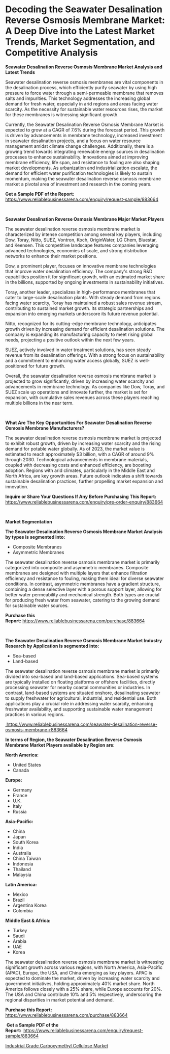 <p><h1>Decoding the Seawater Desalination Reverse Osmosis Membrane Market: A Deep Dive into the Latest Market Trends, Market Segmentation, and Competitive Analysis</h1></p><p><strong>Seawater Desalination Reverse Osmosis Membrane Market Analysis and Latest Trends</strong></p>
<p><p>Seawater desalination reverse osmosis membranes are vital components in the desalination process, which efficiently purify seawater by using high pressure to force water through a semi-permeable membrane that removes salts and impurities. This technology addresses the increasing global demand for fresh water, especially in arid regions and areas facing water scarcity. As the necessity for sustainable water resources rises, the market for these membranes is witnessing significant growth.</p><p>Currently, the Seawater Desalination Reverse Osmosis Membrane Market is expected to grow at a CAGR of 7.6% during the forecast period. This growth is driven by advancements in membrane technology, increased investment in seawater desalination projects, and a focus on water resource management amidst climate change challenges. Additionally, there is a growing trend towards integrating renewable energy sources in desalination processes to enhance sustainability. Innovations aimed at improving membrane efficiency, life span, and resistance to fouling are also shaping market developments. As urbanization and industrialization escalate, the demand for efficient water purification technologies is likely to sustain momentum, making the seawater desalination reverse osmosis membrane market a pivotal area of investment and research in the coming years.</p></p>
<p><strong>Get a Sample PDF of the Report:&nbsp;</strong> <a href="https://www.reliablebusinessarena.com/enquiry/request-sample/883664?utm_campaign=2476&utm_medium=2&utm_source=Github&utm_content=ia&utm_term=02042025&utm_id=seawater-desalination-reverse-osmosis-membrane">https://www.reliablebusinessarena.com/enquiry/request-sample/883664</a></p>
<p>&nbsp;</p>
<p><strong>Seawater Desalination Reverse Osmosis Membrane Major Market Players</strong></p>
<p><p>The seawater desalination reverse osmosis membrane market is characterized by intense competition among several key players, including Dow, Toray, Nitto, SUEZ, Vontron, Koch, OriginWater, LG Chem, Bluestar, and Keensen. This competitive landscape features companies leveraging advanced technologies, economies of scale, and strong distribution networks to enhance their market positions.</p><p>Dow, a prominent player, focuses on innovative membrane technologies that improve water desalination efficiency. The company's strong R&D capabilities position it for significant growth, with an estimated market share in the billions, supported by ongoing investments in sustainability initiatives.</p><p>Toray, another leader, specializes in high-performance membranes that cater to large-scale desalination plants. With steady demand from regions facing water scarcity, Toray has maintained a robust sales revenue stream, contributing to sustained market growth. Its strategic partnerships and expansion into emerging markets underscore its future revenue potential.</p><p>Nitto, recognized for its cutting-edge membrane technology, anticipates growth driven by increasing demand for efficient desalination solutions. The company is expanding its manufacturing capacity to meet rising global needs, projecting a positive outlook within the next few years.</p><p>SUEZ, actively involved in water treatment solutions, has seen steady revenue from its desalination offerings. With a strong focus on sustainability and a commitment to enhancing water access globally, SUEZ is well-positioned for future growth.</p><p>Overall, the seawater desalination reverse osmosis membrane market is projected to grow significantly, driven by increasing water scarcity and advancements in membrane technology. As companies like Dow, Toray, and SUEZ scale up operations and innovate further, the market is set for expansion, with cumulative sales revenues across these players reaching multiple billions in the near term.</p></p>
<p>&nbsp;</p>
<p><strong>What Are The Key Opportunities For Seawater Desalination Reverse Osmosis Membrane Manufacturers?</strong></p>
<p><p>The seawater desalination reverse osmosis membrane market is projected to exhibit robust growth, driven by increasing water scarcity and the rising demand for potable water globally. As of 2023, the market value is estimated to reach approximately $3 billion, with a CAGR of around 9% through 2030. Technological advancements in membrane materials, coupled with decreasing costs and enhanced efficiency, are boosting adoption. Regions with arid climates, particularly in the Middle East and North Africa, are key growth areas. Future outlook indicates a shift towards sustainable desalination practices, further propelling market expansion and innovation.</p></p>
<p><strong>Inquire or Share Your Questions If Any Before Purchasing This Report:</strong> <a href="https://www.reliablebusinessarena.com/enquiry/pre-order-enquiry/883664?utm_campaign=2476&utm_medium=2&utm_source=Github&utm_content=ia&utm_term=02042025&utm_id=seawater-desalination-reverse-osmosis-membrane">https://www.reliablebusinessarena.com/enquiry/pre-order-enquiry/883664</a></p>
<p>&nbsp;</p>
<p><strong>Market Segmentation</strong></p>
<p><strong>The Seawater Desalination Reverse Osmosis Membrane Market Analysis by types is segmented into:</strong></p>
<p><ul><li>Composite Membranes</li><li>Asymmetric Membranes</li></ul></p>
<p><p>The seawater desalination reverse osmosis membrane market is primarily categorized into composite and asymmetric membranes. Composite membranes are designed with multiple layers that enhance filtration efficiency and resistance to fouling, making them ideal for diverse seawater conditions. In contrast, asymmetric membranes have a gradient structure, combining a dense selective layer with a porous support layer, allowing for better water permeability and mechanical strength. Both types are crucial for producing fresh water from seawater, catering to the growing demand for sustainable water sources.</p></p>
<p><strong>Purchase this Report:&nbsp;</strong><a href="https://www.reliablebusinessarena.com/purchase/883664?utm_campaign=2476&utm_medium=2&utm_source=Github&utm_content=ia&utm_term=02042025&utm_id=seawater-desalination-reverse-osmosis-membrane">https://www.reliablebusinessarena.com/purchase/883664</a></p>
<p>&nbsp;</p>
<p><strong>The Seawater Desalination Reverse Osmosis Membrane Market Industry Research by Application is segmented into:</strong></p>
<p><ul><li>Sea-based</li><li>Land-based</li></ul></p>
<p><p>The seawater desalination reverse osmosis membrane market is primarily divided into sea-based and land-based applications. Sea-based systems are typically installed on floating platforms or offshore facilities, directly processing seawater for nearby coastal communities or industries. In contrast, land-based systems are situated onshore, desalinating seawater to supply freshwater for agricultural, industrial, and residential use. Both applications play a crucial role in addressing water scarcity, enhancing freshwater availability, and supporting sustainable water management practices in various regions.</p></p>
<p><a href="https://www.reliablebusinessarena.com/seawater-desalination-reverse-osmosis-membrane-r883664?utm_campaign=2476&utm_medium=2&utm_source=Github&utm_content=ia&utm_term=02042025&utm_id=seawater-desalination-reverse-osmosis-membrane">&nbsp;https://www.reliablebusinessarena.com/seawater-desalination-reverse-osmosis-membrane-r883664</a></p>
<p><strong>In terms of Region, the Seawater Desalination Reverse Osmosis Membrane Market Players available by Region are:</strong></p>
<p>
    <p> <strong> North America: </strong>
        <ul>
            <li>United States</li>
            <li>Canada</li>
        </ul>
        </p> 
    <p> <strong> Europe: </strong>
        <ul>
            <li>Germany</li>
            <li>France</li>
            <li>U.K.</li>
            <li>Italy</li>
            <li>Russia</li>
        </ul>
        </p> 
    <p> <strong> Asia-Pacific: </strong>
        <ul>
            <li>China</li>
            <li>Japan</li>
            <li>South Korea</li>
            <li>India</li>
            <li>Australia</li>
            <li>China Taiwan</li>
            <li>Indonesia</li>
            <li>Thailand</li>
            <li>Malaysia</li>
        </ul>
        </p> 
    <p> <strong> Latin America: </strong>
        <ul>
            <li>Mexico</li>
            <li>Brazil</li>
            <li>Argentina Korea</li>
            <li>Colombia</li>
        </ul>
        </p> 
    <p> <strong> Middle East & Africa: </strong>
        <ul>
            <li>Turkey</li>
            <li>Saudi</li>
            <li>Arabia</li>
            <li>UAE</li>
            <li>Korea</li>
        </ul>
    </p>
    </p>
<p><p>The seawater desalination reverse osmosis membrane market is witnessing significant growth across various regions, with North America, Asia-Pacific (APAC), Europe, the USA, and China emerging as key players. APAC is expected to dominate the market, driven by increasing water scarcity and government initiatives, holding approximately 40% market share. North America follows closely with a 25% share, while Europe accounts for 20%. The USA and China contribute 10% and 5% respectively, underscoring the regional disparities in market potential and demand.</p></p>
<p><strong>Purchase this Report: </strong><a href="https://www.reliablebusinessarena.com/purchase/883664?utm_campaign=2476&utm_medium=2&utm_source=Github&utm_content=ia&utm_term=02042025&utm_id=seawater-desalination-reverse-osmosis-membrane">https://www.reliablebusinessarena.com/purchase/883664</a></p>
<p>&nbsp;<strong>Get a Sample PDF of the Report:&nbsp;&nbsp;</strong><a href="https://www.reliablebusinessarena.com/enquiry/request-sample/883664?utm_campaign=2476&utm_medium=2&utm_source=Github&utm_content=ia&utm_term=02042025&utm_id=seawater-desalination-reverse-osmosis-membrane">https://www.reliablebusinessarena.com/enquiry/request-sample/883664</a></p>
<p><strong></strong></p>
<p><p><a href="https://github.com/sungbruington660/Market-Research-Report-List-1/blob/main/industrial-grade-carboxymethyl-cellulose-market.md?utm_campaign=2476&utm_medium=2&utm_source=Github&utm_content=ia&utm_term=02042025&utm_id=seawater-desalination-reverse-osmosis-membrane">Industrial Grade Carboxymethyl Cellulose Market</a></p></p>